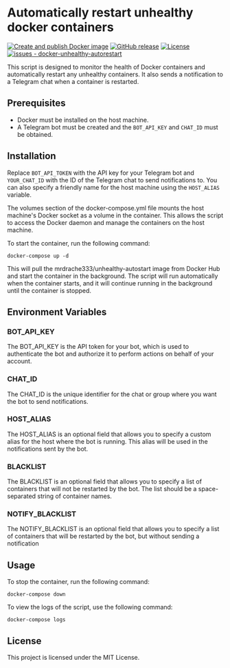 # Automatically restart unhealthy docker containers
[![Create and publish Docker image](https://github.com/MrDrache333/docker-unhealthy-autorestart/workflows/Create%20and%20publish%20Docker%20image/badge.svg)](https://github.com/MrDrache333/docker-unhealthy-autorestart/actions?query=workflow:"Create+and+publish+Docker+image")
[![GitHub release](https://img.shields.io/github/release/MrDrache333/docker-unhealthy-autorestart?include_prereleases=&sort=semver&color=blue)](https://github.com/MrDrache333/docker-unhealthy-autorestart/releases/)
[![License](https://img.shields.io/badge/License-MIT-blue)](#license)
[![issues - docker-unhealthy-autorestart](https://img.shields.io/github/issues/MrDrache333/docker-unhealthy-autorestart)](https://github.com/MrDrache333/docker-unhealthy-autorestart/issues)

This script is designed to monitor the health of Docker containers and automatically restart any unhealthy containers.
It also sends a notification to a Telegram chat when a container is restarted.

## Prerequisites

- Docker must be installed on the host machine.
- A Telegram bot must be created and the `BOT_API_KEY` and `CHAT_ID` must be obtained.

## Installation

Replace `BOT_API_TOKEN` with the API key for your Telegram bot and `YOUR_CHAT_ID` with the ID of the Telegram chat to
send notifications to. You can also specify a friendly name for the host machine using the `HOST_ALIAS` variable.

The volumes section of the docker-compose.yml file mounts the host machine's Docker socket as a volume in the container.
This allows the script to access the Docker daemon and manage the containers on the host machine.

To start the container, run the following command:

```
docker-compose up -d
```

This will pull the mrdrache333/unhealthy-autostart image from Docker Hub and start the container in the background. The
script will run automatically when the container starts, and it will continue running in the background until the
container is stopped.

## Environment Variables

### BOT_API_KEY

The BOT_API_KEY is the API token for your bot, which is used to authenticate the bot and authorize it to perform actions
on behalf of your account.

### CHAT_ID

The CHAT_ID is the unique identifier for the chat or group where you want the bot to send notifications.

### HOST_ALIAS

The HOST_ALIAS is an optional field that allows you to specify a custom alias for the host where the bot is running.
This alias will be used in the notifications sent by the bot.

### BLACKLIST

The BLACKLIST is an optional field that allows you to specify a list of containers that will not be restarted by the
bot. The list should be a space-separated string of container names.

### NOTIFY_BLACKLIST

The NOTIFY_BLACKLIST is an optional field that allows you to specify a list of containers that will be restarted by the
bot, but without sending a notification

## Usage

To stop the container, run the following command:

```
docker-compose down
```

To view the logs of the script, use the following command:

```
docker-compose logs
```

## License

This project is licensed under the MIT License.
